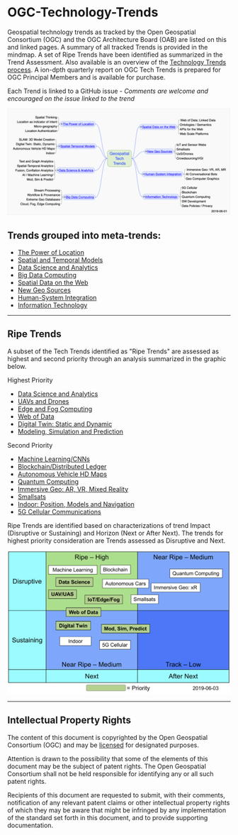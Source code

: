 # OGC-Technology-Trends
Geospatial technology trends as tracked by the Open Geospatial Consortium (OGC) and the OGC Architecture Board (OAB) are listed on this and linked pages. A summary of all tracked Trends is provided in the mindmap.  A set of Ripe Trends have been identified as summarized in the Trend Assessment.  Also available is an overview of the [Technology Trends process](http://www.opengeospatial.org/OGCTechTrends).  A ion-dpth quarterly report on OGC Tech Trends is prepared for OGC Principal Members and is available for purchase.

Each Trend is linked to a GitHub issue - *Comments are welcome and encouraged on the issue linked to the trend*

![Tech Trends Mindmap](images/TechTrendsMindmap.png)


## Trends grouped into meta-trends:

   * [The Power of Location](chapter-01.adoc)
   * [Spatial and Temporal Models](chapter-02.adoc)
   * [Data Science and Analytics](chapter-04.adoc)
   * [Big Data Computing](chapter-03.adoc)
   * [Spatial Data on the Web](chapter-05.adoc)
   * [New Geo Sources](chapter-06.adoc)
   * [Human-System Integration](chapter-07.adoc)
   * [Information Technology](chapter-08.adoc)

___________

## Ripe Trends

A subset of the Tech Trends identified as "Ripe Trends" are assessed as highest and second priority through an analysis summarized in the graphic below.

Highest Priority

* [Data Science and Analytics](chapter-04.adoc)
* [UAVs and Drones](Trends/UXS.adoc)
* [Edge and Fog Computing](Trends/EdgeIntelligenceAndFogComputing.adoc)
* [Web of Data](Trends/WebofData.adoc)
* [Digital Twin: Static and Dynamic](Trends/DigitalTwins.adoc)
* [Modeling, Simulation and Prediction](Trends/ModSimPredict.adoc)

Second Priority

* [Machine Learning/CNNs](Trends/MachineLearning.adoc)
* [Blockchain/Distributed Ledger](Trends/BlockchainAnddistributedledger.adoc)
* [Autonomous Vehicle HD Maps](Trends/AutonomousVehiclesHDMaps.adoc)
* [Quantum Computing](Trends/QuantumComputing.adoc)
* [Immersive Geo: AR, VR, Mixed Reality](Trends/ImmersiveGeo.adoc)
* [Smallsats](Trends/Smallsats.adoc)
* [Indoor: Position, Models and Navigation](Trends/Indoor.adoc)
* [5G Cellular Communications](Trends/5G.adoc)

Ripe Trends are identified based on characterizations of trend Impact (Disruptive or Sustaining) and Horizon (Next or After Next).  The trends for highest priority consideration are Trends assessed as Disruptive and Next.

![Trend Assessment](images/TrendAssessment.png)

___________


## Intellectual Property Rights

The content of this document is copyrighted by the Open Geospatial Consortium (OGC) and may be [licensed](https://github.com/opengeospatial/er_template/blob/master/LICENSE) for designated purposes.

Attention is drawn to the possibility that some of the elements of this document may be the subject of patent rights. The Open Geospatial Consortium shall not be held responsible for identifying any or all such patent rights.

Recipients of this document are requested to submit, with their comments, notification of any relevant patent claims or other intellectual property rights of which they may be aware that might be infringed by any implementation of the standard set forth in this document, and to provide supporting documentation.
